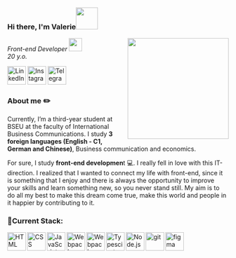 ### Hi there, I'm Valerie<img src="https://media.giphy.com/media/mGcNjsfWAjY5AEZNw6/giphy.gif" width="50"></h2>
<img align='right' src="https://media.giphy.com/media/ieyl9zmCjO4b4t6qoY/giphy.gif" width="230">
<p><em>Front-end Developer <img src="https://media.giphy.com/media/fYSnHlufseco8Fh93Z/giphy.gif" width="30"></br>20 y.o.</em></p>

<a href="https://www.linkedin.com/in/%D0%B2%D0%B0%D0%BB%D0%B5%D1%80%D0%B8%D1%8F-%D0%B8%D0%B2%D0%B0%D1%88%D0%BA%D0%B5%D0%B2%D0%B8%D1%87-a19124256/" target="_blank"> <img src="https://www.redkeynetwork.org/resources/Pictures/Linkedin-01.png" alt="LinkedIn" title="LinkedIn" height='42px'/></a>
<a href="https://www.instagram.com/valeria__ivashkevich/" target="_blank"> <img src="https://telegra.ph/file/0361444e5f307c49f758b.png" alt="Instagram" title="Instagram" height='42px'/></a>
<a href="https://t.me/valerjanochka" target="_blank"> <img src="https://mir-rast.ru/wp-content/uploads/2023/11/telegram_icon.png" alt="Telegram" title="Telegram" height='42px'/></a>

### About me :pencil2:
Currently, I’m a third-year student at BSEU at the faculty of International Business Communications. I study **3 foreign languages (English - С1, German and Chinese)**, Business communication and economics. 

For sure, I study **front-end developmen**t :computer:. I really fell in love with this IT-direction. I realized that I wanted to connect my life with front-end, since it is something that I enjoy and there is always the opportunity to improve your skills and learn something new, so you never stand still. My aim is to do all my best to make this dream come true, make this world and people in it happier by contributing to it.

### 🔨Current Stack:
<img align="left" alt="HTML" height ="42px"  title="HTML" src="https://2.bp.blogspot.com/-gRcP5tUNa18/VVjaYKKafEI/AAAAAAAAEmM/TlFNdSVC7Pw/s1600/pengertian%2Bhtml%2Bfungsi%2Bhtml%2Bsejarah%2Bhtml.png">
<img align="left" alt="CSS" height ="42px"  title="CSS" src="https://umk-web.com/assets/img/css-logo-2.png">
<img align="left" alt="JavaScript" height ="42px"  title="JavaScript" src="https://upload.wikimedia.org/wikipedia/commons/thumb/9/99/Unofficial_JavaScript_logo_2.svg/320px-Unofficial_JavaScript_logo_2.svg.png">
<img align="left" alt="Webpack" height ="42px" title="Webpack" src="https://www.freedownloadlogo.com/logos/w/webpack-icon.svg">
<img align="left" alt="Webpack" height ="42px" title="SASS" src="https://user-images.githubusercontent.com/7737763/27281423-157a2abc-54ec-11e7-9830-4384d6dd410c.png">
<a href="https://www.typescriptlang.org/" target="_blank"><img align="left" alt="Typescirpt"  title="Typescript" height ="42px" src="https://raw.githubusercontent.com/rahul-jha98/github_readme_icons/main/language_and_tools/square/typescript/typescript.svg"></a>
<a href="https://nodejs.org" target="_blank"><img align="left" alt="Node.js" height ="42px"  title="node.js" src="https://raw.githubusercontent.com/rahul-jha98/github_readme_icons/main/language_and_tools/square/node/node.svg"></a>
<a href="https://git-scm.com/" target="_blank"> <img src="https://raw.githubusercontent.com/rahul-jha98/github_readme_icons/main/language_and_tools/square/git-scm/git-scm.svg" align="left" alt="git" title="git" height='42px'/> </a>
<a href="https://www.figma.com/" target="_blank"> <img src="https://raw.githubusercontent.com/rahul-jha98/github_readme_icons/main/language_and_tools/square/figma/figma.svg" alt="figma" title="figma" height='42px'/> </a>

<!--
**Valeria110/valeria110** is a ✨ _special_ ✨ repository because its `README.md` (this file) appears on your GitHub profile.

Here are some ideas to get you started:

- 🔭 I’m currently working on ...
- 🌱 I’m currently learning ...
- 👯 I’m looking to collaborate on ...
- 🤔 I’m looking for help with ...
- 💬 Ask me about ...
- 📫 How to reach me: ...
- 😄 Pronouns: ...
- ⚡ Fun fact: ...
-->
